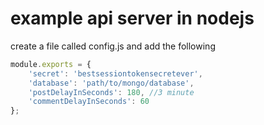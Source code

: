 # example api server in nodejs

create a file called config.js and add the following

```javascript
module.exports = { 
    'secret': 'bestsessiontokensecretever',
    'database': 'path/to/mongo/database',  
    'postDelayInSeconds': 180, //3 minute
    'commentDelayInSeconds': 60
};
```
